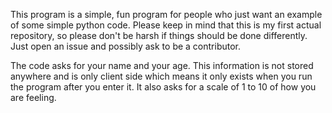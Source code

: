 This program is a simple, fun program for people who just want an example of some simple python code. Please keep in mind that this is my first actual repository, so please don't be harsh if things should be done differently. Just open an issue and possibly ask to be a contributor.

The code asks for your name and your age. This information is not stored anywhere and is only client side which means it only exists when you run the program after you enter it. It also asks for a scale of 1 to 10 of how you are feeling.

